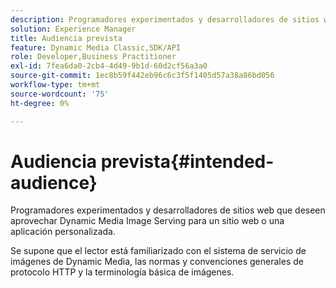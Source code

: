 ```yaml
---
description: Programadores experimentados y desarrolladores de sitios web que deseen aprovechar Dynamic Media Image Serving para un sitio web o una aplicación personalizada.
solution: Experience Manager
title: Audiencia prevista
feature: Dynamic Media Classic,SDK/API
role: Developer,Business Practitioner
exl-id: 7fea6da0-2cb4-4d49-9b1d-60d2cf56a3a0
source-git-commit: 1ec8b59f442eb96c6c3f5f1405d57a38a86bd056
workflow-type: tm+mt
source-wordcount: '75'
ht-degree: 0%

---
```


# Audiencia prevista{#intended-audience}

Programadores experimentados y desarrolladores de sitios web que deseen aprovechar Dynamic Media Image Serving para un sitio web o una aplicación personalizada.

Se supone que el lector está familiarizado con el sistema de servicio de imágenes de Dynamic Media, las normas y convenciones generales de protocolo HTTP y la terminología básica de imágenes.
